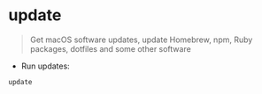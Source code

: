 # update 

> Get macOS software updates, update Homebrew, npm, Ruby packages, dotfiles and some other software

- Run updates:

`update`
